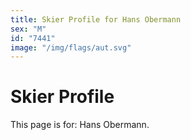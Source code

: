 ```yaml
---
title: Skier Profile for Hans Obermann
sex: "M"
id: "7441"
image: "/img/flags/aut.svg" 
---
```


# Skier Profile

This page is for: Hans Obermann.
    